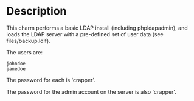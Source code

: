 # Description

This charm performs a basic LDAP install (including phpldapadmin), and loads
the LDAP server with a pre-defined set of user data (see files/backup.ldif).

The users are:

    johndoe
    janedoe

The password for each is 'crapper'.

The password for the admin account on the server is also 'crapper'.
